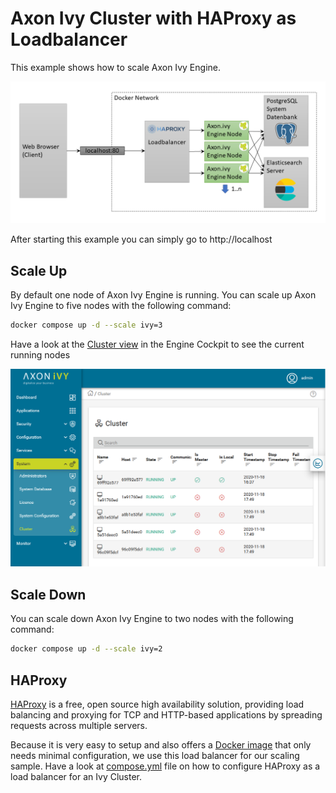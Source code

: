 # Axon Ivy Cluster with HAProxy as Loadbalancer

This example shows how to scale Axon Ivy Engine.

![Scaling](setup.png)

After starting this example you can simply go to http://localhost

## Scale Up

By default one node of Axon Ivy Engine is running. You can scale up Axon Ivy
Engine to five nodes with the following command:

```bash
docker compose up -d --scale ivy=3
```

Have a look at the [Cluster
view](http://localhost/system/faces/view/engine-cockpit/cluster.xhtml) in the
Engine Cockpit to see the current running nodes

![Cluster View](cluster.png)

## Scale Down

You can scale down Axon Ivy Engine to two nodes with the following command:

```bash
docker compose up -d --scale ivy=2
```

## HAProxy

[HAProxy](https://www.haproxy.org/) is a free, open source high availability
solution, providing load balancing and proxying for TCP and HTTP-based
applications by spreading requests across multiple servers.

Because it is very easy to setup and also offers a [Docker
image](https://hub.docker.com/_/haproxy) that only needs minimal configuration,
we use this load balancer for our scaling sample. Have a look at
[compose.yml](compose.yml) file on how to configure HAProxy as a
load balancer for an Ivy Cluster.

